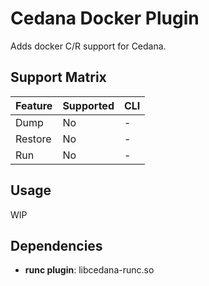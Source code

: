 # Cedana Docker Plugin

Adds docker C/R support for Cedana.

## Support Matrix

| Feature | Supported | CLI |
| ------- | --------- | --- |
| Dump    | No        | -   |
| Restore | No        | -   |
| Run     | No        | -   |

## Usage

WIP

## Dependencies

- **runc plugin**: libcedana-runc.so
